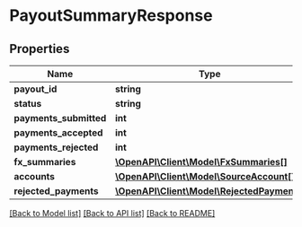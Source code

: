 # PayoutSummaryResponse

## Properties
Name | Type | Description | Notes
------------ | ------------- | ------------- | -------------
**payout_id** | **string** |  | [optional] 
**status** | **string** |  | [optional] 
**payments_submitted** | **int** |  | [optional] 
**payments_accepted** | **int** |  | [optional] 
**payments_rejected** | **int** |  | [optional] 
**fx_summaries** | [**\OpenAPI\Client\Model\FxSummaries[]**](FxSummaries.md) |  | 
**accounts** | [**\OpenAPI\Client\Model\SourceAccount[]**](SourceAccount.md) |  | 
**rejected_payments** | [**\OpenAPI\Client\Model\RejectedPayment[]**](RejectedPayment.md) |  | 

[[Back to Model list]](../README.md#documentation-for-models) [[Back to API list]](../README.md#documentation-for-api-endpoints) [[Back to README]](../README.md)


